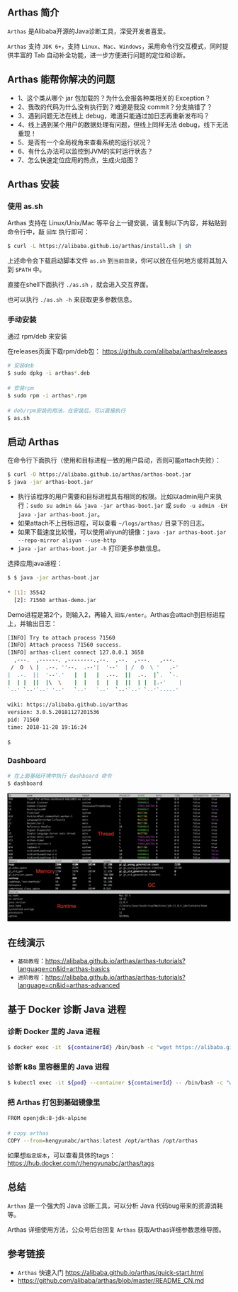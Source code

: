 ## Arthas 简介

`Arthas` 是Alibaba开源的Java诊断工具，深受开发者喜爱。

`Arthas` 支持 `JDK 6+`，支持 `Linux`、`Mac`、`Windows`，采用命令行交互模式，同时提供丰富的 Tab 自动补全功能，进一步方便进行问题的定位和诊断。

## Arthas 能帮你解决的问题

- 1、这个类从哪个 jar 包加载的？为什么会报各种类相关的 Exception？
- 2、我改的代码为什么没有执行到？难道是我没 commit？分支搞错了？
- 3、遇到问题无法在线上 debug，难道只能通过加日志再重新发布吗？
- 4、线上遇到某个用户的数据处理有问题，但线上同样无法 debug，线下无法重现！
- 5、是否有一个全局视角来查看系统的运行状况？
- 6、有什么办法可以监控到JVM的实时运行状态？
- 7、怎么快速定位应用的热点，生成火焰图？

## Arthas 安装

### 使用 as.sh

Arthas 支持在 Linux/Unix/Mac 等平台上一键安装，请复制以下内容，并粘贴到命令行中，敲 `回车` 执行即可：

```bash
$ curl -L https://alibaba.github.io/arthas/install.sh | sh
```

上述命令会下载启动脚本文件 `as.sh` 到`当前目录`，你可以放在任何地方或将其加入到 `$PATH` 中。

直接在shell下面执行 `./as.sh` ，就会进入交互界面。

也可以执行 `./as.sh -h` 来获取更多参数信息。

### 手动安装

通过 rpm/deb 来安装

在releases页面下载rpm/deb包： https://github.com/alibaba/arthas/releases

```bash
# 安装deb
$ sudo dpkg -i arthas*.deb

# 安装rpm
$ sudo rpm -i arthas*.rpm

# deb/rpm安装的用法，在安装后，可以直接执行
$ as.sh
```

## 启动 Arthas

在命令行下面执行（使用和目标进程一致的用户启动，否则可能attach失败）：

```bash
$ curl -O https://alibaba.github.io/arthas/arthas-boot.jar
$ java -jar arthas-boot.jar
```

- 执行该程序的用户需要和目标进程具有相同的权限。比如以admin用户来执行：`sudo su admin && java -jar arthas-boot.jar` 或 `sudo -u admin -EH java -jar arthas-boot.jar`。
- 如果attach不上目标进程，可以查看 `~/logs/arthas/` 目录下的日志。
- 如果下载速度比较慢，可以使用aliyun的镜像：`java -jar arthas-boot.jar --repo-mirror aliyun --use-http`
- `java -jar arthas-boot.jar -h` 打印更多参数信息。

选择应用java进程：

```bash
$ $ java -jar arthas-boot.jar

* [1]: 35542
  [2]: 71560 arthas-demo.jar
```

Demo进程是第2个，则输入2，再输入 `回车/enter`。Arthas会attach到目标进程上，并输出日志：

```bash
[INFO] Try to attach process 71560
[INFO] Attach process 71560 success.
[INFO] arthas-client connect 127.0.0.1 3658
  ,---.  ,------. ,--------.,--.  ,--.  ,---.   ,---.
 /  O  \ |  .--. ''--.  .--'|  '--'  | /  O  \ '   .-'
|  .-.  ||  '--'.'   |  |   |  .--.  ||  .-.  |`.  `-.
|  | |  ||  |\  \    |  |   |  |  |  ||  | |  |.-'    |
`--' `--'`--' '--'   `--'   `--'  `--'`--' `--'`-----'
 
wiki: https://alibaba.github.io/arthas
version: 3.0.5.20181127201536
pid: 71560
time: 2018-11-28 19:16:24
 
$
```

### Dashboard

```bash
# 在上面基础环境中执行 dashboard 命令
$ dashboard
```

![](/img/arthas-dashboard.png)

## 在线演示

- `基础教程`：https://alibaba.github.io/arthas/arthas-tutorials?language=cn&id=arthas-basics
- `进阶教程`：https://alibaba.github.io/arthas/arthas-tutorials?language=cn&id=arthas-advanced

## 基于 Docker 诊断 Java 进程

### 诊断 Docker 里的 Java 进程

```bash
$ docker exec -it  ${containerId} /bin/bash -c "wget https://alibaba.github.io/arthas/arthas-boot.jar && java -jar arthas-boot.jar"
```

### 诊断 k8s 里容器里的 Java 进程

```bash
$ kubectl exec -it ${pod} --container ${containerId} -- /bin/bash -c "wget https://alibaba.github.io/arthas/arthas-boot.jar && java -jar arthas-boot.jar"
```

### 把 Arthas 打包到基础镜像里

```bash
FROM openjdk:8-jdk-alpine

# copy arthas
COPY --from=hengyunabc/arthas:latest /opt/arthas /opt/arthas
```

如果想`指定版本`，可以查看具体的tags：https://hub.docker.com/r/hengyunabc/arthas/tags

## 总结

`Arthas` 是一个强大的 Java 诊断工具，可以分析 Java 代码bug带来的资源消耗等。

Arthas 详细使用方法，公众号后台回复 `Arthas` 获取Arthas详细参数思维导图。

## 参考链接

- `Arthas` 快速入门 https://alibaba.github.io/arthas/quick-start.html
- https://github.com/alibaba/arthas/blob/master/README_CN.md